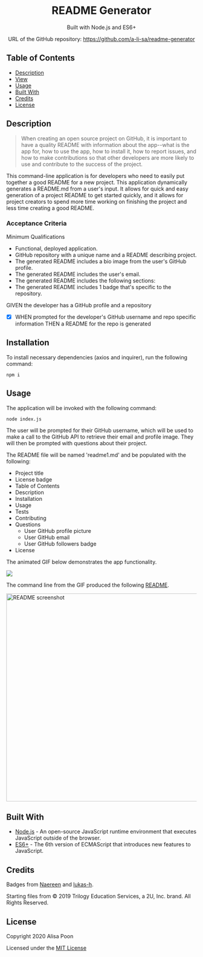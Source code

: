<div align="center">

# README Generator

Built with Node.js and ES6+

URL of the GitHub repository: https://github.com/a-li-sa/readme-generator

</div>

## Table of Contents 

* [Description](#description)
* [View](#view)
* [Usage](#usage)
* [Built With](#built-with)
* [Credits](#credits)
* [License](#license)

## Description

>When creating an open source project on GitHub, it is important to have a quality README with information about the app--what is the app for, how to use the app, how to install it, how to report issues, and how to make contributions so that other developers are more likely to use and contribute to the success of the project.

This command-line application is for developers who need to easily put together a good README for a new project. This application dynamically generates a README.md from a user's input. It allows for quick and easy generation of a project README to get started quickly, and it allows for project creators to spend more time working on finishing the project and less time creating a good README.

### Acceptance Criteria 

Minimum Qualifications

- Functional, deployed application.
- GitHub repository with a unique name and a README describing project.
- The generated README includes a bio image from the user's GitHub profile.
- The generated README includes the user's email.
- The generated README includes the following sections: 
- The generated README includes 1 badge that's specific to the repository.

GIVEN the developer has a GitHub profile and a repository

- [x] WHEN prompted for the developer's GitHub username and repo specific information THEN a README for the repo is generated

## Installation

To install necessary dependencies (axios and inquirer), run the following command:
```
npm i
```

## Usage

The application will be invoked with the following command:

```
node index.js
```
The user will be prompted for their GitHub username, which will be used to make a call to the GitHub API to retrieve their email and profile image. They will then be prompted with questions about their project.

The README file will be named 'readme1.md' and be populated with the following:

* Project title
* License badge
* Table of Contents
* Description
* Installation
* Usage
* Tests
* Contributing
* Questions
  * User GitHub profile picture
  * User GitHub email
  * User GitHub followers badge
* License

The animated GIF below demonstrates the app functionality.

![](utils/assets/readme.gif)

The command line from the GIF produced the following [README](https://github.com/a-li-sa/readme-generator/blob/master/readme1.md).

<img src='https://i.imgur.com/JafNhOG.jpg' width='550px' alt='README screenshot'>


## Built With

* [Node.js](https://nodejs.org/en/) - An open-source JavaScript runtime environment that executes JavaScript outside of the browser. 
* [ES6+](http://www.ecma-international.org/ecma-262/6.0/) - The 6th version of ECMAScript that introduces new features to JavaScript.

## Credits

Badges from [Naereen](https://github.com/Naereen/badges) and [lukas-h](https://gist.github.com/lukas-h/2a5d00690736b4c3a7ba).

Starting files from © 2019 Trilogy Education Services, a 2U, Inc. brand. All Rights Reserved.


## License

Copyright 2020 Alisa Poon

Licensed under the [MIT License](https://opensource.org/licenses/MIT)